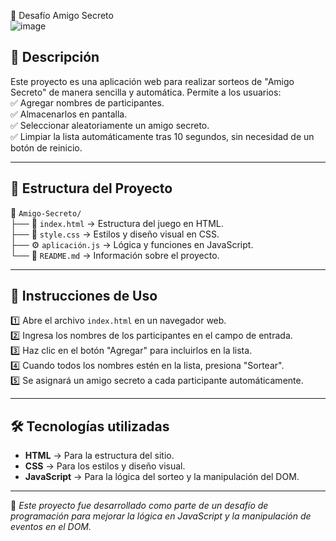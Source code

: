 
🎁 Desafío Amigo Secreto  
![image](https://github.com/user-attachments/assets/f98fd26e-da14-43f6-a48d-4c16c12ee1b6)

## 📌 Descripción  
Este proyecto es una aplicación web para realizar sorteos de "Amigo Secreto" de manera sencilla y automática. Permite a los usuarios:  
✅ Agregar nombres de participantes.  
✅ Almacenarlos en pantalla.  
✅ Seleccionar aleatoriamente un amigo secreto.  
✅ Limpiar la lista automáticamente tras 10 segundos, sin necesidad de un botón de reinicio.  

---

## 📁 Estructura del Proyecto  
📂 `Amigo-Secreto/`  
├── 📜 `index.html` → Estructura del juego en HTML.  
├── 🎨 `style.css` → Estilos y diseño visual en CSS.  
├── ⚙️ `aplicación.js` → Lógica y funciones en JavaScript.  
└── 📄 `README.md` → Información sobre el proyecto.  

---

## 🚀 Instrucciones de Uso  
1️⃣ Abre el archivo `index.html` en un navegador web.  
2️⃣ Ingresa los nombres de los participantes en el campo de entrada.  
3️⃣ Haz clic en el botón "Agregar" para incluirlos en la lista.  
4️⃣ Cuando todos los nombres estén en la lista, presiona "Sortear".  
5️⃣ Se asignará un amigo secreto a cada participante automáticamente.  

---

## 🛠️ Tecnologías utilizadas  
- **HTML** → Para la estructura del sitio.  
- **CSS** → Para los estilos y diseño visual.  
- **JavaScript** → Para la lógica del sorteo y la manipulación del DOM.  

---

📌 *Este proyecto fue desarrollado como parte de un desafío de programación para mejorar la lógica en JavaScript y la manipulación de eventos en el DOM.*  
